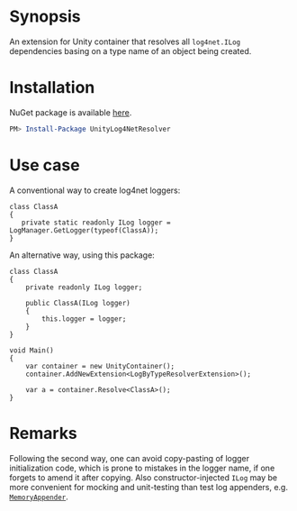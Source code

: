 # Synopsis

An extension for Unity container that resolves all `log4net.ILog` dependencies basing on a type name of an object being created.

# Installation

NuGet package is available [here](https://www.nuget.org/packages/UnityLog4NetResolver/).

```PowerShell
PM> Install-Package UnityLog4NetResolver
```

# Use case

A conventional way to create log4net loggers:

```
class ClassA
{
   private static readonly ILog logger = LogManager.GetLogger(typeof(ClassA));
}
```

An alternative way, using this package:

```
class ClassA
{
    private readonly ILog logger;

    public ClassA(ILog logger)
    {
        this.logger = logger;
    }
}

void Main()
{
    var container = new UnityContainer();
    container.AddNewExtension<LogByTypeResolverExtension>();
    
    var a = container.Resolve<ClassA>();
}
```

# Remarks

Following the second way, one can avoid copy-pasting of logger initialization code, which is prone to mistakes in the logger name, if one forgets to amend it after copying.
Also constructor-injected `ILog` may be more convenient for mocking and unit-testing than test log appenders, e.g. [`MemoryAppender`](https://logging.apache.org/log4net/release/sdk/html/T_log4net_Appender_MemoryAppender.htm).
